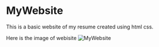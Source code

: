 # MyWebsite


This is a basic website of my resume created using html css.


Here is the image of webisite
![MyWebsite](https://github.com/Sreehith128/MyWebsite/blob/master/MyWebsite.png)
